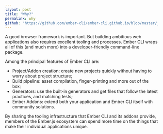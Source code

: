 ```yaml
---
layout: post
title: "Why?"
permalink: why
github: "https://github.com/ember-cli/ember-cli.github.io/blob/master/_posts/2014-04-04-why.md"
---
```


A good browser framework is important. But building ambitious web applications
also requires excellent tooling and processes. Ember CLI wraps all of this (and
much more) into a developer-friendly command-line package.

Among the principal features of Ember CLI are:

* Project/Addon creation: create new projects quickly without having to worry about project structure;
* Build pipeline: asset compilation, finger-printing and more out of the box;
* Generators: use the built-in generators and get files that follow the latest practices, and matching tests;
* Ember Addons: extend both your application and Ember CLI itself with community solutions.

By sharing the tooling infrastructure that Ember CLI and its addons provide,
members of the Ember.js ecosystem can spend more time on the things that make
their individual applications unique.

